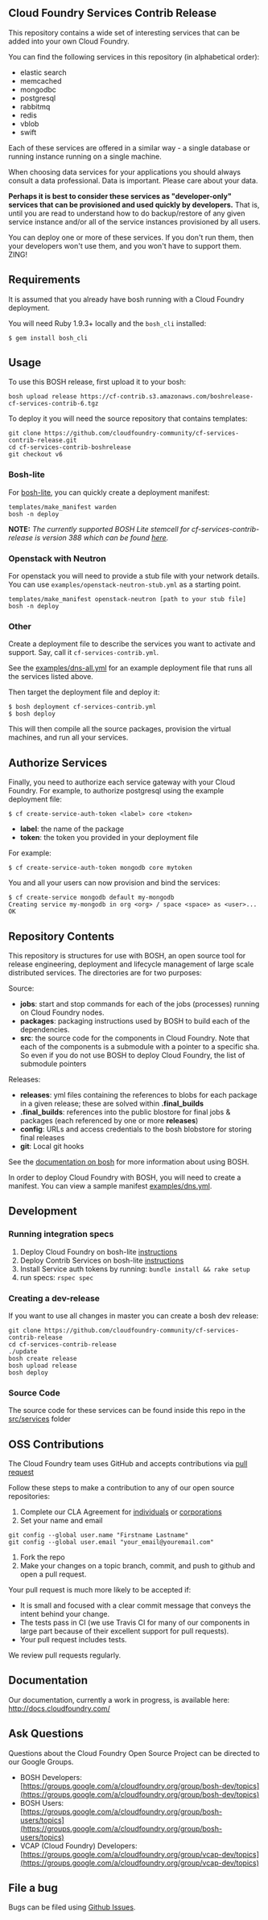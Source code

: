Cloud Foundry Services Contrib Release
--------------------------------------

This repository contains a wide set of interesting services that can be added into your own Cloud Foundry.

You can find the following services in this repository (in alphabetical order):

-	elastic search
-	memcached
-	mongodbc
-	postgresql
-	rabbitmq
-	redis
-	vblob
-	swift

Each of these services are offered in a similar way - a single database or running instance running on a single machine.

When choosing data services for your applications you should always consult a data professional. Data is important. Please care about your data.

**Perhaps it is best to consider these services as "developer-only" services that can be provisioned and used quickly by developers.** That is, until you are read to understand how to do backup/restore of any given service instance and/or all of the service instances provisioned by all users.

You can deploy one or more of these services. If you don't run them, then your developers won't use them, and you won't have to support them. ZING!

Requirements
------------

It is assumed that you already have bosh running with a Cloud Foundry deployment.

You will need Ruby 1.9.3+ locally and the `bosh_cli` installed:

```
$ gem install bosh_cli
```

Usage
-----

To use this BOSH release, first upload it to your bosh:

```
bosh upload release https://cf-contrib.s3.amazonaws.com/boshrelease-cf-services-contrib-6.tgz
```

To deploy it you will need the source repository that contains templates:

```
git clone https://github.com/cloudfoundry-community/cf-services-contrib-release.git
cd cf-services-contrib-boshrelease
git checkout v6
```

### Bosh-lite

For [bosh-lite](https://github.com/cloudfoundry/bosh-lite), you can quickly create a deployment manifest:

```
templates/make_manifest warden
bosh -n deploy
```

**NOTE:** *The currently supported BOSH Lite stemcell for cf-services-contrib-release is version 388 which can be found [here](https://s3.amazonaws.com/bosh-jenkins-artifacts/bosh-stemcell/warden/bosh-stemcell-388-warden-boshlite-ubuntu-trusty-go_agent.tgz).*

### Openstack with Neutron

For openstack you will need to provide a stub file with your network details. You can use `examples/openstack-neutron-stub.yml` as a starting point.

```
templates/make_manifest openstack-neutron [path to your stub file]
bosh -n deploy
```

### Other

Create a deployment file to describe the services you want to activate and support. Say, call it `cf-services-contrib.yml`.

See the [examples/dns-all.yml](https://github.com/cloudfoundry/cf-services-contrib-release/blob/master/examples/dns-all.yml) for an example deployment file that runs all the services listed above.

Then target the deployment file and deploy it:

```
$ bosh deployment cf-services-contrib.yml
$ bosh deploy
```

This will then compile all the source packages, provision the virtual machines, and run all your services.

Authorize Services
------------------

Finally, you need to authorize each service gateway with your Cloud Foundry. For example, to authorize postgresql using the example deployment file:

```
$ cf create-service-auth-token <label> core <token>
```

-	**label**: the name of the package
-	**token**: the token you provided in your deployment file

For example:

```
$ cf create-service-auth-token mongodb core mytoken
```

You and all your users can now provision and bind the services:

```
$ cf create-service mongodb default my-mongodb
Creating service my-mongodb in org <org> / space <space> as <user>...
OK
```

Repository Contents
-------------------

This repository is structures for use with BOSH, an open source tool for release engineering, deployment and lifecycle management of large scale distributed services. The directories are for two purposes:

Source:

-	**jobs**: start and stop commands for each of the jobs (processes) running on Cloud Foundry nodes.
-	**packages**: packaging instructions used by BOSH to build each of the dependencies.
-	**src**: the source code for the components in Cloud Foundry. Note that each of the components is a submodule with a pointer to a specific sha. So even if you do not use BOSH to deploy Cloud Foundry, the list of submodule pointers

Releases:

-	**releases**: yml files containing the references to blobs for each package in a given release; these are solved within **.final_builds**
-	**.final_builds**: references into the public blostore for final jobs & packages (each referenced by one or more **releases**)
-	**config**: URLs and access credentials to the bosh blobstore for storing final releases
-	**git**: Local git hooks

See the [documentation on bosh](http://docs.cloudfoundry.com/docs/running/bosh/) for more information about using BOSH.

In order to deploy Cloud Foundry with BOSH, you will need to create a manifest. You can view a sample manifest [examples/dns.yml](https://github.com/cloudfoundry/cf-services-contrib-release/blob/master/examples/dns.yml).

Development
-----------

### Running integration specs

1.	Deploy Cloud Foundry on bosh-lite [instructions](https://github.com/cloudfoundry/bosh-lite#deploy-cloud-foundry)
2.	Deploy Contrib Services on bosh-lite [instructions](https://github.com/cloudfoundry-community/cf-services-contrib-release#bosh-lite)
3.	Install Service auth tokens by running: `bundle install && rake setup`
4.	run specs: `rspec spec`

### Creating a dev-release

If you want to use all changes in master you can create a bosh dev release:

```
git clone https://github.com/cloudfoundry-community/cf-services-contrib-release
cd cf-services-contrib-release
./update
bosh create release
bosh upload release
bosh deploy
```

### Source Code

The source code for these services can be found inside this repo in the [src/services](https://github.com/cloudfoundry/cf-services-contrib-release/tree/master/src/services) folder

OSS Contributions
-----------------

The Cloud Foundry team uses GitHub and accepts contributions via [pull request](https://help.github.com/articles/using-pull-requests)

Follow these steps to make a contribution to any of our open source repositories:

1.	Complete our CLA Agreement for [individuals](http://www.cloudfoundry.org/individualcontribution.pdf) or [corporations](http://www.cloudfoundry.org/corpcontribution.pdf)
2.	Set your name and email

```
git config --global user.name "Firstname Lastname"
git config --global user.email "your_email@youremail.com"
```

1.	Fork the repo
2.	Make your changes on a topic branch, commit, and push to github and open a pull request.

Your pull request is much more likely to be accepted if:

-	It is small and focused with a clear commit message that conveys the intent behind your change.
-	The tests pass in CI (we use Travis CI for many of our components in large part because of their excellent support for pull requests).
-	Your pull request includes tests.

We review pull requests regularly.

Documentation
-------------

Our documentation, currently a work in progress, is available here: http://docs.cloudfoundry.com/

Ask Questions
-------------

Questions about the Cloud Foundry Open Source Project can be directed to our Google Groups.

-	BOSH Developers: [https://groups.google.com/a/cloudfoundry.org/group/bosh-dev/topics](https://groups.google.com/a/cloudfoundry.org/group/bosh-dev/topics)
-	BOSH Users:[https://groups.google.com/a/cloudfoundry.org/group/bosh-users/topics](https://groups.google.com/a/cloudfoundry.org/group/bosh-users/topics)
-	VCAP (Cloud Foundry) Developers: [https://groups.google.com/a/cloudfoundry.org/group/vcap-dev/topics](https://groups.google.com/a/cloudfoundry.org/group/vcap-dev/topics)

File a bug
----------

Bugs can be filed using [Github Issues](https://github.com/cloudfoundry/cf-services-contrib-release/issues).
